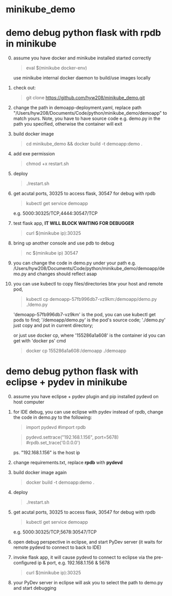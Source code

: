 # minikube_demo

# demo debug python flask with rpdb in minikube

0. assume you have docker and minikube installed started correctly  
    >eval $(minikube docker-env)

    use minikube internal docker daemon to build/use images locally
    
1. check out: 
    >git clone https://github.com/hyw208/minikube_demo.git

2. change the path in demoapp-deployment.yaml, replace path "/Users/hyw208/Documents/Code/python/minikube_demo/demoapp" to match yours. Note, you have to have source code e.g. demo.py in the path you specified, otherwise the container will exit
    
3. build docker image
    >cd minikube_demo && docker build -t demoapp:demo .

4. add exe permission
    >chmod +x restart.sh
    
5. deploy
    >./restart.sh
    
6. get acutal ports, 30325 to access flask, 30547 for debug with rpdb
    >kubectl get service demoapp
    
    e.g. 5000:30325/TCP,4444:30547/TCP

7. test flask app, **IT WILL BLOCK WAITING FOR DEBUGGER**
    >curl $(minikube ip):30325
    
8. bring up another console and use pdb to debug
    >nc $(minikube ip) 30547

9. you can change the code in demo.py under your path e.g. /Users/hyw208/Documents/Code/python/minikube_demo/demoapp/demo.py and changes should reflect asap

10. you can use kubectl to copy files/directories btw your host and remote pod, 
    >kubectl cp demoapp-57fb996db7-vz9km:/demoapp/demo.py ./demo.py
    
    'demoapp-57fb996db7-vz9km' is the pod, you can use kubectl get pods to find; 
    '/demoapp/demo.py' is the pod's source code; 
    './demo.py' just copy and put in current directory; 

    or just use docker cp, where '155286a1a608' is the container id you can get with 'docker ps' cmd
    >docker cp 155286a1a608:/demoapp ./demoapp

# demo debug python flask with eclipse + pydev in minikube

0. assume you have eclipse + pydev plugin and pip installed pydevd on host computer

1. for IDE debug, you can use eclipse with pydev instead of rpdb, change the code in demo.py to the following:
    >import pydevd #import rpdb  
	
    >pydevd.settrace("192.168.1.156", port=5678) #rpdb.set_trace('0.0.0.0')
    
    ps. "192.168.1.156" is the host ip
    
2. change requirements.txt, replace **rpdb** with **pydevd**

3. build docker image again
    >docker build -t demoapp:demo .

4. deploy
    >./restart.sh

5. get acutal ports, 30325 to access flask, 30547 for debug with rpdb
    >kubectl get service demoapp
    
    e.g. 5000:30325/TCP,5678:30547/TCP

6. open debug perspective in eclipse, and start PyDev server (it waits for remote pydevd to connect to back to IDE)

7. invoke flask app, it will cause pydevd to connect to eclipse via the pre-configured ip & port, e.g. 192.168.1.156 & 5678
    >curl $(minikube ip):30325
    
8. your PyDev server in eclipse will ask you to select the path to demo.py and start debugging
